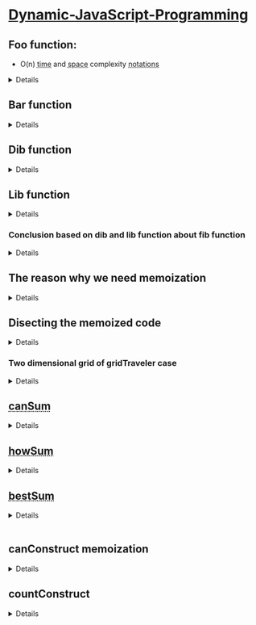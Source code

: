 # <a href="https://www.youtube.com/watch?v=oBt53YbR9Kk" target="_blank">Dynamic-JavaScript-Programming</a>

## Foo function:
- O(n) <abbr title="10:49 the speed a function is processed">time</abbr> and <abbr title="12:37 stack space that our function calls">space</abbr> complexity <abbr title="a series or system of written symbols used to represent numbers, amounts, or elements in something such as music or mathematics">notations</abbr>
<details>

  <img src="https://i.postimg.cc/7LkXMMdx/O-n-and-O-space-complexity.png"></img>

  <p>The function is having the n different calls recursively. Therefore, the time complexity of it is O(n).</p>
  <p>In the image above, because we have five or n different function calls added to the space stack, the space complexity is O(n).</p>

</details>

## Bar function
<details>

<img src="https://i.postimg.cc/JhzjMBcR/minus-2-time-complexity.png"></img>

- How does the -2 change the time complexity of this function?
  - Because we are moving twice as far with the -2, so we are moving twice as far upon every recursive calls. So this actually half the number of recursive calls we need. So the time complexity of this is actually O(n/2). But according to Big O notation, <abbr title="this has relation with the question below">we can remove any multiplicative constants when we have a time complexity</abbr>. So n over two is the same as one half times. So it simplifies nicely to just an O of n time complexity or O(n).
   - Question: <i><a href="https://cs.stackexchange.com/questions/138497/is-the-multiplicative-constant-in-the-big-o-notation-are-ignored-because-of-line">Is the multiplicative constant in the Big O notation are ignored because of Linear Speed-Up theorem?</a></i>
   <p>I just want to know if Big O notation was used as a consequences of the <a href="https://en.wikipedia.org/wiki/Linear_speedup_theorem">linear speedup theorem</a> or not.</p>
  <p>For me I guess the answer is yes. For example, if we didn't have a linear speed-up theorem, then does it mean that we would have a different measure of time/space complexity? i.e. <a href="https://en.wikipedia.org/wiki/Multiplicative_function">multiplicative constants</a> does makes different. For example, f(n)=100n isn't the same as g(n)=10<sup>82</sup>n. Therefore, in this regard, Big O notation is not useful. So, probably we have another way to measure algorithms.</p>
    - Answer:
      <p>Please note that the <a href="https://en.wikipedia.org/wiki/Big_O_notation"><abbr title="Big O notation is a mathematical notation that describes the limiting behavior of a function when the argument tends towards a particular value or infinity.">big O notation</abbr></a> was invented before the proof of the linear speedup theorem, and even before <a href="https://en.wikipedia.org/wiki/Turing_machine"><abbr title="A Turing machine is a mathematical model of computation that defines an abstract machine that manipulates symbols on a strip of tape according to a table of rules">Turing machines</abbr></a>.</p>
      <p>Also, the big O notation often gives an information independant of the multiplicative constant: "if I multiply the input by k, then the total computing time will not be multiplied by more than …".</p>
      <p>Finally, keep in mind that the linear speedup theorem gives a way to reduce the number of steps in the execution of a Turing Machine, but if you implement it on a real computer, it often also means that each step may be longer, so the real total time may not decrease.</p>
      <p>The big O notation is a convenient way to compare <a href="https://en.wikipedia.org/wiki/Asymptotic_computational_complexity"><abbr title="asymptotic computational complexity is the usage of asymptotic analysis for the estimation of computational complexity of algorithms and computational problems, commonly associated with the usage of the big O notation.">asymptotic time complexity</abbr></a>, but it is not always sufficient. For example, mergesort have an asymptotic complexity Θ(nlogn), but considering the multiplicative constant, it is often better to use insertion sort to sort small data, even if the asymptotic complexity of insertion sort is O(n<sup>2</sup>) in average. Another example are <a href="https://en.wikipedia.org/wiki/Fibonacci_heap#Worst_case">Fibonacci heaps</a>.</p>

</details>

## Dib function
<details>

<img src="https://i.postimg.cc/FR8h5vP9/dib-function.png"></img>

<p> To get the total number of nodes, or the total number of calls recursive function would make, you just take the number of two and multiply it by itself about n times over. Thus it's really the definition of an <abbr title="a quantity representing the power to which a given number or expression is to be raised, usually expressed as a raised symbol beside the number or expression (e.g. 3 in 23 = 2 × 2 × 2).">exponent</abbr>. It's the same as 2<sup>n</sup> (two to the n power).</p>
<p>The space complexity of this function isn't the same as the time complexity. It's reasonable trap because in the long run, we're gonna have to evaluate two to the n function calls, so it means you have to put two to the n function calls on the stack.</p>
<p>When we actually hit the base case, which is 1, it will actually will return. When a function returns, its stack frame is actually removed or popped from the stack. At this point, only after i have returned from that left one, what i actually add to the right one to be explored. And so on.</p>
<p>Therefore, the number of stack frames that we're going to use is really just the height of the tree. That means our maximum stack depth is also n. So we have n space complexity coming from the call stack.</p>
<article>
<h3><b>Complete time and space complexity</b></h3>
</article>

<blockquote><img src="https://i.postimg.cc/YCLchxcb/complete-dib-time-and-space-complexity.png"></img></blockqoute>

</details>

## Lib function
<details>
<img src="https://i.postimg.cc/Dwr5zCfr/lib-function.png"></img>
</details>

### Conclusion based on dib and lib function about <b>fib function</b>
<details>
<blockquote><img src="https://i.postimg.cc/Fs6rWZjQ/both-dib-and-lib-function-t-and-s-complexity.png"></img></blockquote>

<p>Both lib and dib have the O(2<sup>n</sup>) time and O(n) space complexity. So where does the fibonacci function/fib func fits? Well, fib func falls right in between the two.</p>

<blockquote><img src="https://i.postimg.cc/P5WtX8LL/fib-falls-right-in-between.png"></img></blockquote>

<p>The fib func has two recursive calls. One with the <code>n - 1</code> and the second with the <code>n - 2</code>. So we can say the time complexity of fib is between the dib & lib. And because of fib has the lower bound of dib which is <code>n - 1</code> and the upper bound that is lib. It means that our fib must have exactly the 2<sup>n</sup> time complexity. Thus, it's evident that our fib func has the <code>O(2<sup>n</sup>)</code> and <code>O(n) space</code> complexity.</p>
<blockquote><img src="https://i.postimg.cc/q7KQBBKD/time-complexity-of-fib.png"></img></blockquote>

</details>

## The reason why we need memoization
<details>
<img src="https://i.postimg.cc/gkwzjJwq/the-problem-with-fib.png"></img>
<p>When it comes to a big numbers, it'll cause a bottleneck to the fib func in the time complexity from the number of recursive calls we make.</p>

<article><h3><b>If we look into this numbers of tree</b></h3></article>
<img src="https://i.postimg.cc/KYyk2L8H/storing-the-repetitive-numbers-in-memoization.png"></img>
<p>We notice that <code>3</code> here is in multiple places. Therefore, it is useful for us to store it in one place so when we meet the exact number repetitively, we can directly get the number from the storage and that's what memoization is. It's useful to cut off the bottleneck we have in the fib func.</p>

</details>

## Disecting the memoized code
<details>
<img src="https://i.postimg.cc/zGPSVKCX/memoized-fib-func.png"></img>
<p>If i were to call the fib function and not pass the secondary argument, by default, it will create an empty object. So this memo is going to store <code>n</code> as a key and return values for this function.</p>
<p>We first check for existence of <code>n</code> inside memo. If it is, then return the memo with the key of <code>n</code>. Now we're saving the value inside of the memo object. What i want to do is make sure that all these recursive functions are accessing the same memo, so we are passing the memo to both of <code>fib(n-1)</code> and <code>fib(n-2)</code> calls.</p>
<p>At first the memo is an empty string and is not initiated. But in the recursive calls, the memo indeed is passed in explicitly. So they're actually going to recieve the same memo object, and it would be like passed by reference. Because when you pass a JavaScript object to a function, you actually receive the exact object, not a copy of it. So, the function calls communicate with each other, they all have some sort of global information to reference accross all the recursive trees.</p>
<p>The memoized function reduce the function into 2n in time and space complexity because we are left with each pair of n. By memoized the function, we brought it down from an exponential function or 2<sup>n</sup> into linear function of O(n) notation in time and space complexity.</p>
<blockquote><img src="https://i.postimg.cc/pVsmnXDc/time-and-space-complexity-of-memoized-fib.png"></img></blockquote>
</details>

### Two dimensional grid of gridTraveler case

<details>
<p>Say that you are a traveler on a 2D grid. You begin in the top-left corner and your goal is to travel to the bottom-right corner. You may only move down or right.</p>

<p>In how many ways can you travel to the goal on a grid with dimension m * n?</p>

<p>Write a function <code>gridTraveler(m, n)</code> that calculates this.</p>

<article><h3><b>For example</b></h3></article>
<img src="https://i.postimg.cc/DzhLnfkv/grid-Traveler-example.png"></img>

<p>In here, the reason why we don't use the probability theory in math is because we can get the exact movement of each valid points. Even though we can multiply 2 * 3 and then devide it with 2 as the chances there are in which returns 3. But we won't get the exact movement and points that store the valid numbers.</p>

<p>Here is the example to make the explanation more clear</p>
<img src="https://i.postimg.cc/1z8JTc6x/what-i-mean-by-that.png"></img>

<p>The time complexity of the gridTraveler is O(2<sup>n+m</sup>), why? Let's take a look at the picture below.</p>
<img src="https://i.postimg.cc/3RJr26tv/n-plus-m.png"></img>

<p>There are two choices to move. First, to move down or right. That being said, we need to realize the height of this tree. The height of the tree is from the top level call we make (2,3) to the bottom level (1,1) or (0,2). So, either my argument hits (1,1) or one of my argument turns 0. But the farthest we can go is when my argument turns into (1,1). And i know from one node to the next, i will decrease n or m. I can't decrease them both because that way i will move diagonally which is prohibited in the game. So in that sense, from the bottom level to the top level, we know that to reach that top level we need to add n to the m. So we know that our time complexity is n + m and because from top to bottom we move exponentially or the number keeps increasing to the power of 2, the time complexity of gridTraveler is indeed O(2<sup>n+m</sup>) and the maximal stack depth of the tree comes from the height of the tree which is n + m, therefore its space complexity is O(n+m).</p>
</details>

## <abbr title="can you do it? (decision problem)">canSum</abbr>
<details>
<img src="https://i.postimg.cc/xTGKBvT1/canSum.png"></img>
<p>To understand the time and space complexity of the canSum, let's take a look at the picture below</p>
<img src="https://i.postimg.cc/63rq6ckT/can-Sum-time-and-space-complexity.png"></img>
<p>First, we need to take a look at the height or levels of the tree. In the worst case, the distance from the root to the base case is exactly m because you need to substract one the m times. So the height of the tree is basically m.</p>

<p>The branching factor of the tree is basically the lenght of the array. SO if the length of the array is 4, the branches of the tree is also 4. This is the same thing as saying, <i>we take n and multiply it by itself m times</i>. Therefore, the time complexity of canSum is O(n<sup>m</sup>) and the space complexity is basically just the height of the tree which is O(m).</p>
</details>

## <abbr title="how will you do it? (combinatoric problem)">howSum</abbr>
<details>
<img src="https://i.postimg.cc/mrQLy3QQ/howSum.png"></img>
<p>The time complexity of this howSum function is the same as the canSum function we have before which is O(n<sup>m</sup>), except we have another spreadsheet in our function or the <code>...remainderResult</code> there which basically create another copy of the array, so it needs to take a linear number of steps for it to copy an array. So it iterates through the remainding result and the maximum length of the remainderResult i would get back will be at most the m. Thus, the time complexity of it will be <code>O(n<sup>m</sup> * m)</code>. The memoized version of it will optimize the exponential part which is n<sup>m</sup>, even though we will still have the m<sup>2</sup> in space complexity but it is still sufficient in the time complexity.</p>
</details>

## <abbr title="How is the best way to do it? (optimization problem) Ex. bestSum(7, [5, 3, 4, 7]) -> 7 (the shortest way possible)">bestSum</abbr>
<details>

```
const bestSum = (targetSum, numbers, memo={}) => {
  if(targetSum in memo) return memo[targetSum];
  if(targetSum === 0) return [];
  if(targetSum < 0) return null;
  
  let shortestCombination = null;
  
  for(let num of numbers) {
    const remainder = targetSum - num;
    const remainderCombination = bestSum(remainder, numbers, memo);
    if(remainderCombination !== null) {
      const combination = [...remainderCombination, num];
      //if the combination is shorter than the current 'shortest', update it
      if(shortestCombination === null ||combination.length < shortestCombination.length) {
        shortestCombination = combination;
      }
    }
  }
  memo[targetSum] = shortestCombination;
  return shortestCombination;
}

console.log(bestSum(7, [5, 3, 4, 7])); //[7]
console.log(bestSum(100, [1, 2, 5, 25])) //[25. 25. 25, 25]
```

</details>
<br>

## canConstruct memoization
<details>
<article><b><h3>The problem</h3></b></article>

<p>Write a function <code>canConstruct(target, wordBank)</code> that accepts a target string and an array of strings.</p>

<p>The function should return a boolean indicating whether or not the
<code>target</code> can be constructed by concatenating elements of the
<code>wordBank</code> array.</p>

<p>You may reuse elements of <code>wordBank</code> as many times as needed.</p>

<p><b>For example:</b></p>
<p><blockquote><code>canConstruct(abcdef, [ab, abc, cd, def, abcd]) -> true</code></blockquote></p> 

<p>The question is can you construct abcdef using the elements of the array. Looking at the array you can construct 'abcdef' using 'abc' + 'def', so the answer is true because, at least, there is one way to construct 'abcdef' here.</p>

<h3><b>The complete code</b></h3>

```
console.log("This is canConstruct")
const canConstruct = (target, wordBank) => {
  if(target === '') return true;
  //iterate through all of the words
  for (let word of wordBank) {
    if(target.indexOf(word) === 0) { //front word
      const suffix = target.slice(word.length); //back word
      
      if(canConstruct(suffix, wordBank) === true) {
        return true;
      }
    }
  }
  return false;
}

console.log(canConstruct("abcdef", ["ab", "abc", "cd", "def", "abcd"])); //true
console.log(canConstruct("skateboard", ["bo", "rd", "ate", "t", "ska", "sk", "boar"])); //false
console.log(canConstruct("enterapotentpot", ["a", "p", "ent", "enter", "ot", "o", "t"])); // true
console.log(canConstruct("eeeeeeeeeeeeeeeeeeeeef", ["eeee", "eeeee", "eeeeee"])); // false
```
<p>To better understand the indexOf and slice, here is an example.</p>

```
word = 'pot';
target = 'potato';
target.indexOf(word); //0
target.slice(word.length) //ato
```

<p>The <code>target.slice(word.length)</code> here, it'll return everything starting from the index 3. So, the <abbr title="A suffix is a group of letters placed at the end of a word to make a new word. A suffix can make a new word in one of two ways: inflectional (grammatical): for example, changing singular to plural (dog → dogs), or changing present tense to past tense (walk → walked).">suffix</abbr> here is slicing the rest of target word and compare it with the words in word bank <b>if</b> the target word is in the index of word in the word bank. If nothing of the words in the word bank is the index of target word, it means it doesn't have the right word to construct the target word, let alone get the suffix to complete the construction of the target word.</p>

<p>Here are some trees of our canConstruct function so we can get clearer understanding of what we are doing.</p>
<center><b><h3>Simple example</h3></b></center>
<img src="https://i.postimg.cc/G21VHZpk/can-Construct.png"></img>
<center><b><h3>More robust example</h3></b></center>
<img src="https://i.postimg.cc/2SyDYRqy/enterpotentpot.png"></img>

<p>Based on that tree, we know that in the worst case scenario, the height of our tree will be <code>target.length</code> or m because we will iterate through each index of our target word and the branches of our tree will be multiplied by n or the <code>wordBank.length</code>. Here is the picture to make it clearer.</p>
<center><b><h3>Structure of the calls</h3></b></center>
<img src="https://i.postimg.cc/Qd3fgpD3/can-Construct-time-and-space-complexity.png"></img>

<p>Based on that understanding, if we look at our code, it's even clearer that when we slice on <code>line 6</code>, it returns a new string and that new string is going to tend to be of length m or <code>target.slice(word.length)</code>. So, on every call to canConstruct, we are creating a new string and we need to maintain the recursion before i actually return on the <code>line 8</code>. Based on that, we know that each of m stack frame will have to store a string of length m. <b>It means <code>m * m</code> in space complexity of m<sup>2</sup></b>. Look at the image below to have a better understanding.</p> 
<center><b><h3>Time and space complexity</h3></b></center>
<img src="https://i.postimg.cc/1XKrJds1/can-Construct-complete-time-and-space-complexity.png"></img>
</details>

## countConstruct
<details>
<img src="https://i.postimg.cc/zfTGxcTJ/count-Construct.png"></img>
<p>The difference between this function with the canConstruct is beside we are look for ways to get the target word, we also need to return the total ways for words in the word bank to form the target word.</p>
</details>
